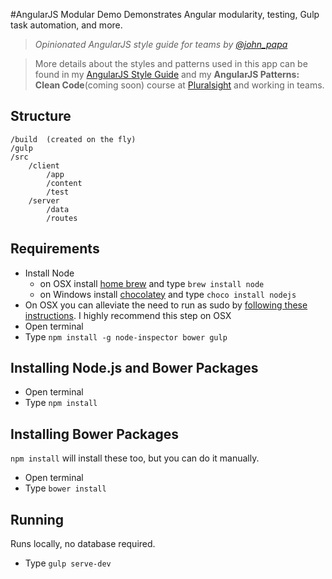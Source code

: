 #AngularJS Modular Demo
Demonstrates Angular modularity, testing, Gulp task automation, and more.

>*Opinionated AngularJS style guide for teams by [@john_papa](//twitter.com/john_papa)*

>More details about the styles and patterns used in this app can be found in my [AngularJS Style Guide](https://github.com/johnpapa/angularjs-styleguide) and my **AngularJS Patterns: Clean Code**(coming soon) course at [Pluralsight](http://pluralsight.com/training/Authors/Details/john-papa) and working in teams. 

## Structure
	/build 	(created on the fly)
	/gulp	
	/src
		/client
			/app
			/content
			/test
		/server
			/data
			/routes
	
## Requirements

- Install Node
	- on OSX install [home brew](http://brew.sh/) and type `brew install node`
	- on Windows install [chocolatey](https://chocolatey.org/) and type `choco install nodejs`
- On OSX you can alleviate the need to run as sudo by [following these instructions](https://github.com/sindresorhus/guides/blob/master/npm-global-without-sudo.md). I highly recommend this step on OSX
- Open terminal
- Type `npm install -g node-inspector bower gulp`

## Installing Node.js and Bower Packages
- Open terminal
- Type `npm install`

## Installing Bower Packages
`npm install` will install these too, but you can do it manually.
- Open terminal
- Type `bower install`

## Running
Runs locally, no database required.
- Type `gulp serve-dev`
